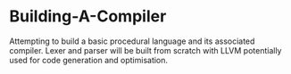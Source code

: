 # Building-A-Compiler

Attempting to build a basic procedural language and its associated compiler. Lexer and parser will be built from scratch with LLVM potentially used for code generation and optimisation.
